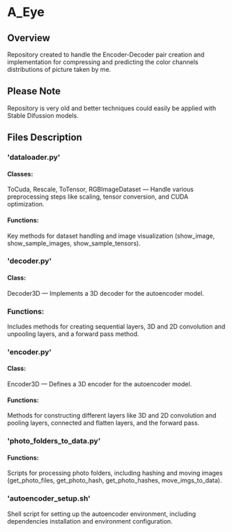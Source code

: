 # A_Eye

## Overview
Repository created to handle the Encoder-Decoder pair creation and implementation for compressing and predicting the color channels distributions of picture taken by me.

## **Please Note**
Repository is very old and better techniques could easily be applied with Stable Difussion models.

## Files Description

### 'dataloader.py'
#### Classes: 
ToCuda, Rescale, ToTensor, RGBImageDataset — Handle various preprocessing steps like scaling, tensor conversion, and CUDA optimization.
#### Functions: 
Key methods for dataset handling and image visualization (show_image, show_sample_images, show_sample_tensors).

### 'decoder.py'
#### Class:
Decoder3D — Implements a 3D decoder for the autoencoder model.
### Functions:
Includes methods for creating sequential layers, 3D and 2D convolution and unpooling layers, and a forward pass method.

### 'encoder.py'
#### Class:
Encoder3D — Defines a 3D encoder for the autoencoder model.
#### Functions:
Methods for constructing different layers like 3D and 2D convolution and pooling layers, connected and flatten layers, and the forward pass.

### 'photo_folders_to_data.py'
#### Functions:
Scripts for processing photo folders, including hashing and moving images (get_photo_files, get_photo_hash, get_photo_hashes, move_imgs_to_data).

### 'autoencoder_setup.sh'
Shell script for setting up the autoencoder environment, including dependencies installation and environment configuration.
